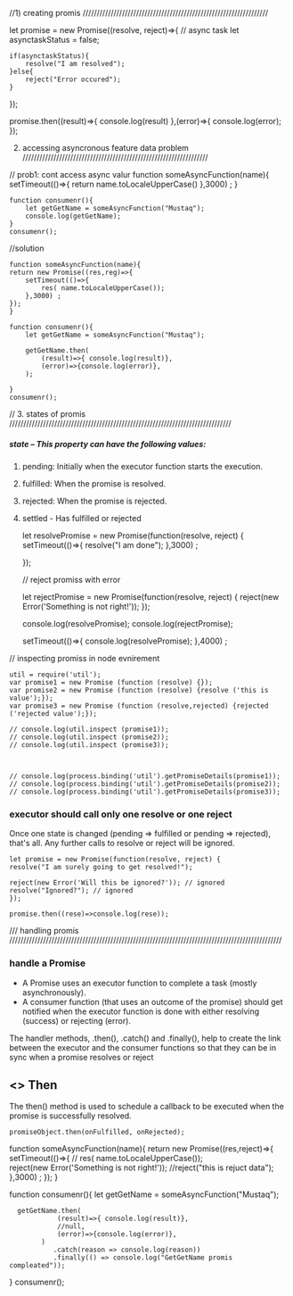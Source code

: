 //1) creating promis 
//////////////////////////////////////////////////////////////////

let promise = new Promise((resolve, reject)=>{
    // async task 
    let asynctaskStatus = false;

    if(asynctaskStatus){
        resolve("I am resolved");
    }else{
        reject("Error occured");
    }
});


promise.then((result)=>{
    console.log(result)
},(error)=>{
    console.log(error);
});


2) accessing asyncronous feature data problem
//////////////////////////////////////////////////////////////////


// prob1: cont access async valur 
    function someAsyncFunction(name){
        setTimeout(()=>{
        return  name.toLocaleUpperCase()
        },3000) ;
    }


    function consumenr(){
        let getGetName = someAsyncFunction("Mustaq");
        console.log(getGetName);
    }
    consumenr();


//solution 


    function someAsyncFunction(name){
    return new Promise((res,reg)=>{
        setTimeout(()=>{
            res( name.toLocaleUpperCase());
        },3000) ;
    });
    }

    function consumenr(){
        let getGetName = someAsyncFunction("Mustaq");

        getGetName.then(
            (result)=>{ console.log(result)},
            (error)=>{console.log(error)},
        );

    }
    consumenr();


// 3. states of promis
///////////////////////////////////////////////////////////////////////////////

##### state – This property can have the following values:
1. pending: Initially when the executor function starts the execution.
2. fulfilled: When the promise is resolved.
3. rejected: When the promise is rejected.
4. settled - Has fulfilled or rejected



    let resolvePromise = new Promise(function(resolve, reject) {
            setTimeout(()=>{
                resolve("I am done");
             },3000) ;
       
    });

    // reject promiss with error 

    let rejectPromise = new Promise(function(resolve, reject) {
        reject(new Error('Something is not right!'));
    });


    console.log(resolvePromise);
    console.log(rejectPromise);


    setTimeout(()=>{
        console.log(resolvePromise);
    },4000) ;


// inspecting promiss in node evnirement


    util = require('util');
    var promise1 = new Promise (function (resolve) {});
    var promise2 = new Promise (function (resolve) {resolve ('this is value');});
    var promise3 = new Promise (function (resolve,rejected) {rejected ('rejected value');});

    // console.log(util.inspect (promise1)); 
    // console.log(util.inspect (promise2)); 
    // console.log(util.inspect (promise3)); 



    // console.log(process.binding('util').getPromiseDetails(promise1));
    // console.log(process.binding('util').getPromiseDetails(promise2));
    // console.log(process.binding('util').getPromiseDetails(promise3));



### executor should call only one resolve or one reject

Once one state is changed (pending => fulfilled or pending => rejected), that's all. Any further calls to resolve or reject will be ignored.

    let promise = new Promise(function(resolve, reject) {
    resolve("I am surely going to get resolved!");

    reject(new Error('Will this be ignored?')); // ignored
    resolve("Ignored?"); // ignored
    });

    promise.then((rese)=>console.log(rese));



/// handling promis
/////////////////////////////////////////////////////////////////////////////////////////////////
### handle a Promise

- A Promise uses an executor function to complete a task (mostly asynchronously). 
- A consumer function (that uses an outcome of the promise) should get notified when the executor function is done with either resolving (success) or rejecting (error).


The handler methods, .then(), .catch() and .finally(), help to create the link between the executor and the consumer functions so that they can be in sync when a promise resolves or reject

## <<sintax>> Then
 The then() method is used to schedule a callback to be executed when the promise is successfully resolved.
    
    promiseObject.then(onFulfilled, onRejected);

    

function someAsyncFunction(name){
    return new Promise((res,reject)=>{
      setTimeout(()=>{
         //  res( name.toLocaleUpperCase());         
         reject(new Error('Something is not right!'));
        //reject("this is rejuct data");
        },3000) ;
    });
  }
  
  function consumenr(){
      let getGetName = someAsyncFunction("Mustaq");
  
      getGetName.then(
                (result)=>{ console.log(result)},
                //null,
                (error)=>{console.log(error)},
            )
               .catch(reason => console.log(reason))
               .finally(() => console.log("GetGetName promis compleated"));
  
  }
  consumenr();

